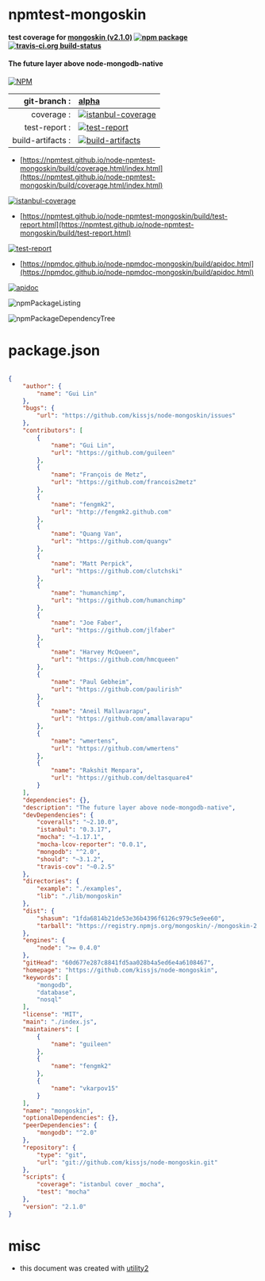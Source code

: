 # npmtest-mongoskin

#### test coverage for  [mongoskin (v2.1.0)](https://github.com/kissjs/node-mongoskin)  [![npm package](https://img.shields.io/npm/v/npmtest-mongoskin.svg?style=flat-square)](https://www.npmjs.org/package/npmtest-mongoskin) [![travis-ci.org build-status](https://api.travis-ci.org/npmtest/node-npmtest-mongoskin.svg)](https://travis-ci.org/npmtest/node-npmtest-mongoskin)

#### The future layer above node-mongodb-native

[![NPM](https://nodei.co/npm/mongoskin.png?downloads=true&downloadRank=true&stars=true)](https://www.npmjs.com/package/mongoskin)

| git-branch : | [alpha](https://github.com/npmtest/node-npmtest-mongoskin/tree/alpha)|
|--:|:--|
| coverage : | [![istanbul-coverage](https://npmtest.github.io/node-npmtest-mongoskin/build/coverage.badge.svg)](https://npmtest.github.io/node-npmtest-mongoskin/build/coverage.html/index.html)|
| test-report : | [![test-report](https://npmtest.github.io/node-npmtest-mongoskin/build/test-report.badge.svg)](https://npmtest.github.io/node-npmtest-mongoskin/build/test-report.html)|
| build-artifacts : | [![build-artifacts](https://npmtest.github.io/node-npmtest-mongoskin/glyphicons_144_folder_open.png)](https://github.com/npmtest/node-npmtest-mongoskin/tree/gh-pages/build)|

- [https://npmtest.github.io/node-npmtest-mongoskin/build/coverage.html/index.html](https://npmtest.github.io/node-npmtest-mongoskin/build/coverage.html/index.html)

[![istanbul-coverage](https://npmtest.github.io/node-npmtest-mongoskin/build/screenCapture.buildCi.browser.%252Ftmp%252Fbuild%252Fcoverage.lib.html.png)](https://npmtest.github.io/node-npmtest-mongoskin/build/coverage.html/index.html)

- [https://npmtest.github.io/node-npmtest-mongoskin/build/test-report.html](https://npmtest.github.io/node-npmtest-mongoskin/build/test-report.html)

[![test-report](https://npmtest.github.io/node-npmtest-mongoskin/build/screenCapture.buildCi.browser.%252Ftmp%252Fbuild%252Ftest-report.html.png)](https://npmtest.github.io/node-npmtest-mongoskin/build/test-report.html)

- [https://npmdoc.github.io/node-npmdoc-mongoskin/build/apidoc.html](https://npmdoc.github.io/node-npmdoc-mongoskin/build/apidoc.html)

[![apidoc](https://npmdoc.github.io/node-npmdoc-mongoskin/build/screenCapture.buildCi.browser.%252Ftmp%252Fbuild%252Fapidoc.html.png)](https://npmdoc.github.io/node-npmdoc-mongoskin/build/apidoc.html)

![npmPackageListing](https://npmtest.github.io/node-npmtest-mongoskin/build/screenCapture.npmPackageListing.svg)

![npmPackageDependencyTree](https://npmtest.github.io/node-npmtest-mongoskin/build/screenCapture.npmPackageDependencyTree.svg)



# package.json

```json

{
    "author": {
        "name": "Gui Lin"
    },
    "bugs": {
        "url": "https://github.com/kissjs/node-mongoskin/issues"
    },
    "contributors": [
        {
            "name": "Gui Lin",
            "url": "https://github.com/guileen"
        },
        {
            "name": "François de Metz",
            "url": "https://github.com/francois2metz"
        },
        {
            "name": "fengmk2",
            "url": "http://fengmk2.github.com"
        },
        {
            "name": "Quang Van",
            "url": "https://github.com/quangv"
        },
        {
            "name": "Matt Perpick",
            "url": "https://github.com/clutchski"
        },
        {
            "name": "humanchimp",
            "url": "https://github.com/humanchimp"
        },
        {
            "name": "Joe Faber",
            "url": "https://github.com/jlfaber"
        },
        {
            "name": "Harvey McQueen",
            "url": "https://github.com/hmcqueen"
        },
        {
            "name": "Paul Gebheim",
            "url": "https://github.com/paulirish"
        },
        {
            "name": "Aneil Mallavarapu",
            "url": "https://github.com/amallavarapu"
        },
        {
            "name": "wmertens",
            "url": "https://github.com/wmertens"
        },
        {
            "name": "Rakshit Menpara",
            "url": "https://github.com/deltasquare4"
        }
    ],
    "dependencies": {},
    "description": "The future layer above node-mongodb-native",
    "devDependencies": {
        "coveralls": "~2.10.0",
        "istanbul": "0.3.17",
        "mocha": "~1.17.1",
        "mocha-lcov-reporter": "0.0.1",
        "mongodb": "^2.0",
        "should": "~3.1.2",
        "travis-cov": "~0.2.5"
    },
    "directories": {
        "example": "./examples",
        "lib": "./lib/mongoskin"
    },
    "dist": {
        "shasum": "1fda6814b21de53e36b4396f6126c979c5e9ee60",
        "tarball": "https://registry.npmjs.org/mongoskin/-/mongoskin-2.1.0.tgz"
    },
    "engines": {
        "node": ">= 0.4.0"
    },
    "gitHead": "60d677e287c8841fd5aa028b4a5ed6e4a6108467",
    "homepage": "https://github.com/kissjs/node-mongoskin",
    "keywords": [
        "mongodb",
        "database",
        "nosql"
    ],
    "license": "MIT",
    "main": "./index.js",
    "maintainers": [
        {
            "name": "guileen"
        },
        {
            "name": "fengmk2"
        },
        {
            "name": "vkarpov15"
        }
    ],
    "name": "mongoskin",
    "optionalDependencies": {},
    "peerDependencies": {
        "mongodb": "^2.0"
    },
    "repository": {
        "type": "git",
        "url": "git://github.com/kissjs/node-mongoskin.git"
    },
    "scripts": {
        "coverage": "istanbul cover _mocha",
        "test": "mocha"
    },
    "version": "2.1.0"
}
```



# misc
- this document was created with [utility2](https://github.com/kaizhu256/node-utility2)
